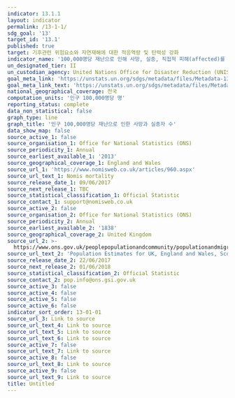 ```yaml
---
indicator: 13.1.1
layout: indicator
permalink: /13-1-1/
sdg_goal: '13'
target_id: '13.1'
published: true
target: 기후관련 위험요소와 자연재해에 대한 적응역량 및 탄력성 강화
indicator_name: '100,000명당 재난으로 인해 사망, 실종, 직접적 피해(affected)를 받은 인구 수'
un_designated_tier: II
un_custodian_agency: United Nations Office for Disaster Reduction (UNISDR)
goal_meta_link: 'https://unstats.un.org/sdgs/metadata/files/Metadata-13-01-01.pdf'
goal_meta_link_text: 'https://unstats.un.org/sdgs/metadata/files/Metadata-13-01-01.pdf'
national_geographical_coverage: 전국
computation_units: '인구 100,000명당 명'
reporting_status: complete
data_non_statistical: false
graph_type: line
graph_title: '인구 100,000명당 재난으로 인한 사망과 실종자 수'
data_show_map: false
source_active_1: false
source_organisation_1: Office for National Statistics (ONS)
source_periodicity_1: Annual
source_earliest_available_1: '2013'
source_geographical_coverage_1: England and Wales
source_url_1: 'https://www.nomisweb.co.uk/articles/960.aspx'
source_url_text_1: Nomis mortality
source_release_date_1: 09/06/2017
source_next_release_1: TBC
source_statistical_classification_1: Official Statistic
source_contact_1: support@nomisweb.co.uk
source_active_2: false
source_organisation_2: Office for National Statistics (ONS)
source_periodicity_2: Annual
source_earliest_available_2: '1838'
source_geographical_coverage_2: United Kingdom
source_url_2: >-
  https://www.ons.gov.uk/peoplepopulationandcommunity/populationandmigration/populationestimates/datasets/populationestimatesforukenglandandwalesscotlandandnorthernireland
source_url_text_2: 'Population Estimates for UK, England and Wales, Scotland and Northern Ireland'
source_release_date_2: 22/06/2017
source_next_release_2: 01/06/2018
source_statistical_classification_2: Official Statistic
source_contact_2: pop.info@ons.gsi.gov.uk
source_active_3: false
source_active_4: false
source_active_5: false
source_active_6: false
indicator_sort_order: 13-01-01
source_url_3: Link to source
source_url_text_4: Link to source
source_url_text_5: Link to source
source_url_text_6: Link to source
source_active_7: false
source_url_text_7: Link to source
source_active_8: false
source_url_text_8: Link to source
source_active_9: false
source_url_text_9: Link to source
title: Untitled
---
```

